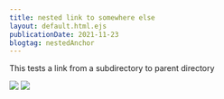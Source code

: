 ```yaml
---
title: nested link to somewhere else
layout: default.html.ejs
publicationDate: 2021-11-23
blogtag: nestedAnchor
---
```


This tests a link from a subdirectory to parent directory

<a id="link-to-root" href="/index.html"></a>

<a id="link-to-hier" href="/hier/index.html"></a>

<a id="link-to-hier-dir1" href="/hier/dir1/index.html"></a>


<img id="change-img-url-figure" figure src="/img/Human-Skeleton.jpg">

<img id="change-img-url" src="/img/Human-Skeleton.jpg">

<fig-img id="fig-img-url" href="/simple-fig-img.jpg"></fig-img>

